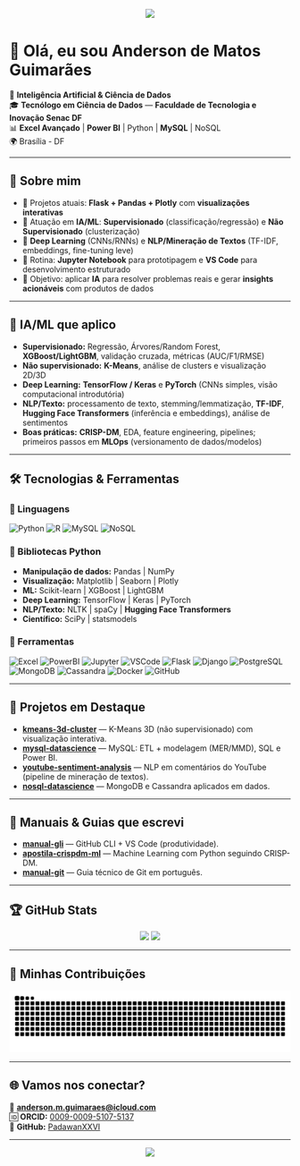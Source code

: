 <!-- Banner -->
<p align="center">
  <img src="https://capsule-render.vercel.app/api?type=waving&color=0:00c6ff,100:0072ff&height=180&section=header&text=Anderson%20de%20Matos%20Guimar%C3%A3es&fontSize=30&fontColor=ffffff&animation=fadeIn&fontAlignY=35"/>
</p>

# 👋 Olá, eu sou Anderson de Matos Guimarães  

🤖 **Inteligência Artificial & Ciência de Dados**  
🎓 **Tecnólogo em Ciência de Dados** — **Faculdade de Tecnologia e Inovação Senac DF**  
📊 **Excel Avançado** | **Power BI** | Python | **MySQL** | NoSQL  
🌍 Brasília - DF  

---

## 🚀 Sobre mim
- 🔭 Projetos atuais: **Flask + Pandas + Plotly** com **visualizações interativas**  
- 🤖 Atuação em **IA/ML**: **Supervisionado** (classificação/regressão) e **Não Supervisionado** (clusterização)  
- 🧠 **Deep Learning** (CNNs/RNNs) e **NLP/Mineração de Textos** (TF-IDF, embeddings, fine-tuning leve)  
- 📝 Rotina: **Jupyter Notebook** para prototipagem e **VS Code** para desenvolvimento estruturado  
- 🎯 Objetivo: aplicar **IA** para resolver problemas reais e gerar **insights acionáveis** com produtos de dados  

---

## 🧠 IA/ML que aplico
- **Supervisionado:** Regressão, Árvores/Random Forest, **XGBoost/LightGBM**, validação cruzada, métricas (AUC/F1/RMSE)  
- **Não supervisionado:** **K-Means**, análise de clusters e visualização 2D/3D  
- **Deep Learning:** **TensorFlow / Keras** e **PyTorch** (CNNs simples, visão computacional introdutória)  
- **NLP/Texto:** processamento de texto, stemming/lemmatização, **TF-IDF**, **Hugging Face Transformers** (inferência e embeddings), análise de sentimentos  
- **Boas práticas:** **CRISP-DM**, EDA, feature engineering, pipelines; primeiros passos em **MLOps** (versionamento de dados/modelos)

---

## 🛠️ Tecnologias & Ferramentas  

### 📌 Linguagens
![Python](https://img.shields.io/badge/Python-3776AB?style=for-the-badge&logo=python&logoColor=white) 
![R](https://img.shields.io/badge/R-276DC3?style=for-the-badge&logo=r&logoColor=white) 
![MySQL](https://img.shields.io/badge/MySQL-4479A1?style=for-the-badge&logo=mysql&logoColor=white) 
![NoSQL](https://img.shields.io/badge/NoSQL-47A248?style=for-the-badge&logo=mongodb&logoColor=white)

### 📌 Bibliotecas Python
- **Manipulação de dados:** Pandas | NumPy  
- **Visualização:** Matplotlib | Seaborn | Plotly  
- **ML:** Scikit-learn | XGBoost | LightGBM  
- **Deep Learning:** TensorFlow | Keras | PyTorch  
- **NLP/Texto:** NLTK | spaCy | **Hugging Face Transformers**  
- **Científico:** SciPy | statsmodels

### 📌 Ferramentas
![Excel](https://img.shields.io/badge/Excel-217346?style=for-the-badge&logo=microsoft-excel&logoColor=white) 
![PowerBI](https://img.shields.io/badge/PowerBI-F2C811?style=for-the-badge&logo=powerbi&logoColor=black) 
![Jupyter](https://img.shields.io/badge/Jupyter-F37626?style=for-the-badge&logo=jupyter&logoColor=white) 
![VSCode](https://img.shields.io/badge/VSCode-007ACC?style=for-the-badge&logo=visualstudiocode&logoColor=white) 
![Flask](https://img.shields.io/badge/Flask-000000?style=for-the-badge&logo=flask&logoColor=white) 
![Django](https://img.shields.io/badge/Django-092E20?style=for-the-badge&logo=django&logoColor=white) 
![PostgreSQL](https://img.shields.io/badge/PostgreSQL-316192?style=for-the-badge&logo=postgresql&logoColor=white) 
![MongoDB](https://img.shields.io/badge/MongoDB-4EA94B?style=for-the-badge&logo=mongodb&logoColor=white) 
![Cassandra](https://img.shields.io/badge/Cassandra-1287B1?style=for-the-badge&logo=apache-cassandra&logoColor=white) 
![Docker](https://img.shields.io/badge/Docker-2496ED?style=for-the-badge&logo=docker&logoColor=white) 
![GitHub](https://img.shields.io/badge/GitHub-181717?style=for-the-badge&logo=github&logoColor=white)

---

## 📂 Projetos em Destaque
- [**kmeans-3d-cluster**](https://github.com/PadawanXXVI/kmeans-3d-cluster) — K-Means 3D (não supervisionado) com visualização interativa.  
- [**mysql-datascience**](https://github.com/PadawanXXVI/mysql-datascience) — MySQL: ETL + modelagem (MER/MMD), SQL e Power BI.  
- [**youtube-sentiment-analysis**](https://github.com/PadawanXXVI/youtube-sentiment-analysis) — NLP em comentários do YouTube (pipeline de mineração de textos).  
- [**nosql-datascience**](https://github.com/PadawanXXVI/nosql-datascience) — MongoDB e Cassandra aplicados em dados.

---

## 📘 Manuais & Guias que escrevi
- [**manual-gli**](https://github.com/PadawanXXVI/manual-gli) — GitHub CLI + VS Code (produtividade).  
- [**apostila-crispdm-ml**](https://github.com/PadawanXXVI/apostila-crispdm-ml) — Machine Learning com Python seguindo CRISP-DM.  
- [**manual-git**](https://github.com/PadawanXXVI/manual-git) — Guia técnico de Git em português.

---

## 🏆 GitHub Stats
<p align="center">
  <img height="160em" src="https://github-readme-stats.vercel.app/api?username=PadawanXXVI&show_icons=true&theme=dracula&count_private=true"/>
  <img height="160em" src="https://github-readme-stats.vercel.app/api/top-langs/?username=PadawanXXVI&layout=compact&theme=dracula"/>
</p>

---

## 🐍 Minhas Contribuições
<p align="center">
  <img src="https://github.com/PadawanXXVI/PadawanXXVI/blob/output/github-contribution-grid-snake.svg"/>
</p>

---

## 🌐 Vamos nos conectar?
📧 **anderson.m.guimaraes@icloud.com**  
🆔 **ORCID:** [0009-0009-5107-5137](https://orcid.org/0009-0009-5107-5137)  
🐙 **GitHub:** [PadawanXXVI](https://github.com/PadawanXXVI)

---

<p align="center">
  <img src="https://capsule-render.vercel.app/api?type=waving&color=0:0072ff,100:00c6ff&height=100&section=footer"/>
</p>
